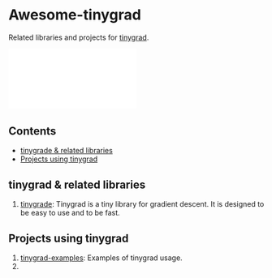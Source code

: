 # Awesome-tinygrad

Related libraries and projects for [tinygrad](https://github.com/tinygrad/tinygrad).

<picture>
  <source media="(prefers-color-scheme: light)" srcset="/docs/logo_tiny_light.svg">
  <img alt="tiny corp logo" src="/images/logo_tiny_dark.svg" width="50%" height="50%">
</picture>


## Contents

- [tinygrade & related libraries](#tinygrad--related-libraries)
- [Projects using tinygrad](#projects-using-tinygrad)


## tinygrad & related libraries

1. [tinygrade](http://tingrad.org): Tinygrad is a tiny library for gradient descent. It is designed to be easy to use and to be fast.


## Projects using tinygrad

1. [tinygrad-examples](https://github.com/tinygrad/tinygrad-examples): Examples of tinygrad usage.
2. 
